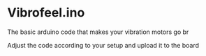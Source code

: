 # Vibrofeel.ino

The basic arduino code that makes your vibration motors go br

Adjust the code according to your setup and upload it to the board